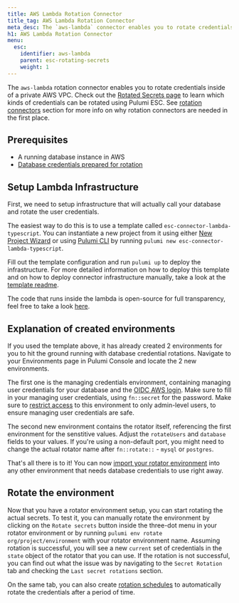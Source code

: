 ```yaml
---
title: AWS Lambda Rotation Connector
title_tag: AWS Lambda Rotation Connector
meta_desc: The `aws-lambda` connector enables you to rotate credentials inside of a private AWS VPC.
h1: AWS Lambda Rotation Connector
menu:
  esc:
    identifier: aws-lambda
    parent: esc-rotating-secrets
    weight: 1
---
```


The `aws-lambda` rotation connector enables you to rotate credentials inside of a private AWS VPC. Check out the [Rotated Secrets page](/docs/esc/integrations/rotated-secrets/) to learn which kinds of credentials can be rotated using Pulumi ESC. See [rotation connectors](/docs/esc/environments/rotation#rotation-connectors) section for more info on why rotation connectors are needed in the first place.

## Prerequisites

- A running database instance in AWS
- [Database credentials prepared for rotation](/docs/esc/integrations/rotated-secrets/db-preparation)

## Setup Lambda Infrastructure

First, we need to setup infrastructure that will actually call your database and rotate the user credentials.

The easiest way to do this is to use a template called `esc-connector-lambda-typescript`. You can instantiate a new project from it using either [New Project Wizard](https://www.pulumi.com/docs/pulumi-cloud/developer-portals/new-project-wizard/) or using [Pulumi CLI](https://www.pulumi.com/docs/iac/cli/) by running `pulumi new esc-connector-lambda-typescript`.

Fill out the template configuration and run `pulumi up` to deploy the infrastructure. For more detailed information on how to deploy this template and on how to deploy connector infrastructure manually, take a look at the [template readme](https://github.com/pulumi/templates/blob/master/esc-connector-lambda-typescript/README.md).

The code that runs inside the lambda is open-source for full transparency, feel free to take a look [here](https://github.com/pulumi/esc-rotator-lambdas/tree/main/rotators/aws-lambda).

## Explanation of created environments

If you used the template above, it has already created 2 environments for you to hit the ground running with database credential rotations. Navigate to your Environments page in Pulumi Console and locate the 2 new environments.

The first one is the managing credentials environment, containing managing user credentials for your database and the [OIDC AWS login](https://www.pulumi.com/docs/esc/integrations/dynamic-login-credentials/aws-login/). Make sure to fill in your managing user credentials, using `fn::secret` for the password. Make sure to [restrict access](https://www.pulumi.com/docs/pulumi-cloud/access-management/teams/) to this environment to only admin-level users, to ensure managing user credentials are safe.

The second new environment contains the rotator itself, referencing the first environment for the senstitive values. Adjust the `rotateUsers` and `database` fields to your values. If you're using a non-default port, you might need to change the actual rotator name after `fn::rotate::` - `mysql` or `postgres`.

That's all there is to it! You can now [import your rotator environment](https://www.pulumi.com/docs/esc/environments/imports/) into any other environment that needs database credentials to use right away.

## Rotate the environment

Now that you have a rotator environment setup, you can start rotating the actual secrets. To test it, you can manually rotate the environment by clicking on the `Rotate secrets` button inside the three-dot menu in your rotator environment or by running `pulumi env rotate org/project/environment` with your rotator environment name. Assuming rotation is successful, you will see a new `current` set of credentials in the `state` object of the rotator that you can use. If the rotation is not successful, you can find out what the issue was by navigating to the `Secret Rotation` tab and checking the `Last secret rotations` section.

On the same tab, you can also create [rotation schedules](https://www.pulumi.com/docs/esc/environments/rotation/#schedule) to automatically rotate the credentials after a period of time.
